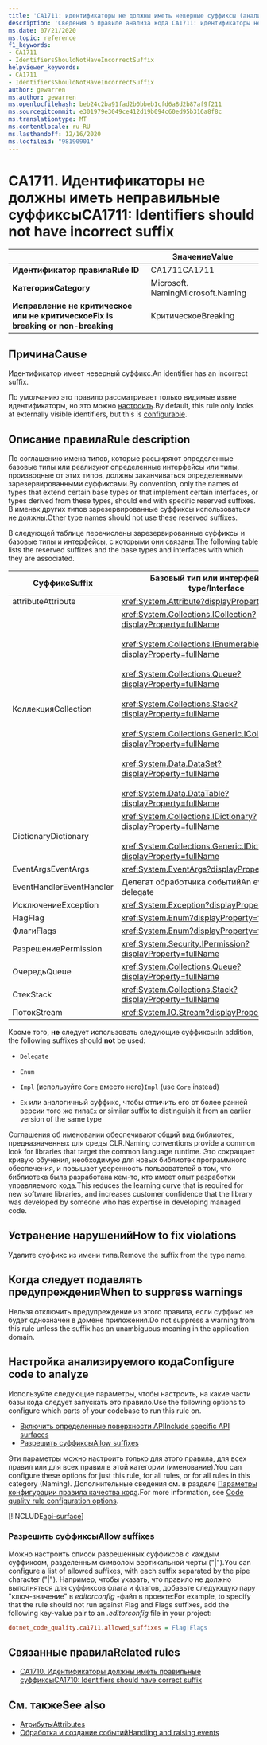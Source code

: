 ```yaml
---
title: 'CA1711: идентификаторы не должны иметь неверные суффиксы (анализ кода)'
description: 'Сведения о правиле анализа кода CA1711: идентификаторы не должны иметь неправильные суффиксы'
ms.date: 07/21/2020
ms.topic: reference
f1_keywords:
- CA1711
- IdentifiersShouldNotHaveIncorrectSuffix
helpviewer_keywords:
- CA1711
- IdentifiersShouldNotHaveIncorrectSuffix
author: gewarren
ms.author: gewarren
ms.openlocfilehash: beb24c2ba91fad2b0bbeb1cfd6a8d2b87af9f211
ms.sourcegitcommit: e301979e3049ce412d19b094c60ed95b316a8f8c
ms.translationtype: MT
ms.contentlocale: ru-RU
ms.lasthandoff: 12/16/2020
ms.locfileid: "98190901"
---
```

# <a name="ca1711-identifiers-should-not-have-incorrect-suffix"></a><span data-ttu-id="a81b5-103">CA1711. Идентификаторы не должны иметь неправильные суффиксы</span><span class="sxs-lookup"><span data-stu-id="a81b5-103">CA1711: Identifiers should not have incorrect suffix</span></span>

| | <span data-ttu-id="a81b5-104">Значение</span><span class="sxs-lookup"><span data-stu-id="a81b5-104">Value</span></span> |
|-|-|
| <span data-ttu-id="a81b5-105">**Идентификатор правила**</span><span class="sxs-lookup"><span data-stu-id="a81b5-105">**Rule ID**</span></span> |<span data-ttu-id="a81b5-106">CA1711</span><span class="sxs-lookup"><span data-stu-id="a81b5-106">CA1711</span></span>|
| <span data-ttu-id="a81b5-107">**Категория**</span><span class="sxs-lookup"><span data-stu-id="a81b5-107">**Category**</span></span> |<span data-ttu-id="a81b5-108">Microsoft. Naming</span><span class="sxs-lookup"><span data-stu-id="a81b5-108">Microsoft.Naming</span></span>|
| <span data-ttu-id="a81b5-109">**Исправление не критическое или не критическое**</span><span class="sxs-lookup"><span data-stu-id="a81b5-109">**Fix is breaking or non-breaking**</span></span> |<span data-ttu-id="a81b5-110">Критическое</span><span class="sxs-lookup"><span data-stu-id="a81b5-110">Breaking</span></span>|

## <a name="cause"></a><span data-ttu-id="a81b5-111">Причина</span><span class="sxs-lookup"><span data-stu-id="a81b5-111">Cause</span></span>

<span data-ttu-id="a81b5-112">Идентификатор имеет неверный суффикс.</span><span class="sxs-lookup"><span data-stu-id="a81b5-112">An identifier has an incorrect suffix.</span></span>

<span data-ttu-id="a81b5-113">По умолчанию это правило рассматривает только видимые извне идентификаторы, но это можно [настроить](#configure-code-to-analyze).</span><span class="sxs-lookup"><span data-stu-id="a81b5-113">By default, this rule only looks at externally visible identifiers, but this is [configurable](#configure-code-to-analyze).</span></span>

## <a name="rule-description"></a><span data-ttu-id="a81b5-114">Описание правила</span><span class="sxs-lookup"><span data-stu-id="a81b5-114">Rule description</span></span>

<span data-ttu-id="a81b5-115">По соглашению имена типов, которые расширяют определенные базовые типы или реализуют определенные интерфейсы или типы, производные от этих типов, должны заканчиваться определенными зарезервированными суффиксами.</span><span class="sxs-lookup"><span data-stu-id="a81b5-115">By convention, only the names of types that extend certain base types or that implement certain interfaces, or types derived from these types, should end with specific reserved suffixes.</span></span> <span data-ttu-id="a81b5-116">В именах других типов зарезервированные суффиксы использоваться не должны.</span><span class="sxs-lookup"><span data-stu-id="a81b5-116">Other type names should not use these reserved suffixes.</span></span>

<span data-ttu-id="a81b5-117">В следующей таблице перечислены зарезервированные суффиксы и базовые типы и интерфейсы, с которыми они связаны.</span><span class="sxs-lookup"><span data-stu-id="a81b5-117">The following table lists the reserved suffixes and the base types and interfaces with which they are associated.</span></span>

|<span data-ttu-id="a81b5-118">Суффикс</span><span class="sxs-lookup"><span data-stu-id="a81b5-118">Suffix</span></span>|<span data-ttu-id="a81b5-119">Базовый тип или интерфейс</span><span class="sxs-lookup"><span data-stu-id="a81b5-119">Base type/Interface</span></span>|
|------------|--------------------------|
|<span data-ttu-id="a81b5-120">attribute</span><span class="sxs-lookup"><span data-stu-id="a81b5-120">Attribute</span></span>|<xref:System.Attribute?displayProperty=fullName>|
|<span data-ttu-id="a81b5-121">Коллекция</span><span class="sxs-lookup"><span data-stu-id="a81b5-121">Collection</span></span>|<xref:System.Collections.ICollection?displayProperty=fullName><br/><br/><xref:System.Collections.IEnumerable?displayProperty=fullName><br/><br/><xref:System.Collections.Queue?displayProperty=fullName><br/><br/><xref:System.Collections.Stack?displayProperty=fullName><br/><br/><xref:System.Collections.Generic.ICollection%601?displayProperty=fullName><br/><br/><xref:System.Data.DataSet?displayProperty=fullName><br/><br/><xref:System.Data.DataTable?displayProperty=fullName>|
|<span data-ttu-id="a81b5-122">Dictionary</span><span class="sxs-lookup"><span data-stu-id="a81b5-122">Dictionary</span></span>|<xref:System.Collections.IDictionary?displayProperty=fullName><br/><br/><xref:System.Collections.Generic.IDictionary%602?displayProperty=fullName>|
|<span data-ttu-id="a81b5-123">EventArgs</span><span class="sxs-lookup"><span data-stu-id="a81b5-123">EventArgs</span></span>|<xref:System.EventArgs?displayProperty=fullName>|
|<span data-ttu-id="a81b5-124">EventHandler</span><span class="sxs-lookup"><span data-stu-id="a81b5-124">EventHandler</span></span>|<span data-ttu-id="a81b5-125">Делегат обработчика событий</span><span class="sxs-lookup"><span data-stu-id="a81b5-125">An event-handler delegate</span></span>|
|<span data-ttu-id="a81b5-126">Исключение</span><span class="sxs-lookup"><span data-stu-id="a81b5-126">Exception</span></span>|<xref:System.Exception?displayProperty=fullName>|
|<span data-ttu-id="a81b5-127">Flag</span><span class="sxs-lookup"><span data-stu-id="a81b5-127">Flag</span></span>|<xref:System.Enum?displayProperty=fullName>|
|<span data-ttu-id="a81b5-128">Флаги</span><span class="sxs-lookup"><span data-stu-id="a81b5-128">Flags</span></span>|<xref:System.Enum?displayProperty=fullName>|
|<span data-ttu-id="a81b5-129">Разрешение</span><span class="sxs-lookup"><span data-stu-id="a81b5-129">Permission</span></span>|<xref:System.Security.IPermission?displayProperty=fullName>|
|<span data-ttu-id="a81b5-130">Очередь</span><span class="sxs-lookup"><span data-stu-id="a81b5-130">Queue</span></span>|<xref:System.Collections.Queue?displayProperty=fullName>|
|<span data-ttu-id="a81b5-131">Стек</span><span class="sxs-lookup"><span data-stu-id="a81b5-131">Stack</span></span>|<xref:System.Collections.Stack?displayProperty=fullName>|
|<span data-ttu-id="a81b5-132">Поток</span><span class="sxs-lookup"><span data-stu-id="a81b5-132">Stream</span></span>|<xref:System.IO.Stream?displayProperty=fullName>|

<span data-ttu-id="a81b5-133">Кроме того, **не** следует использовать следующие суффиксы:</span><span class="sxs-lookup"><span data-stu-id="a81b5-133">In addition, the following suffixes should **not** be used:</span></span>

- `Delegate`

- `Enum`

- <span data-ttu-id="a81b5-134">`Impl` (используйте `Core` вместо него)</span><span class="sxs-lookup"><span data-stu-id="a81b5-134">`Impl` (use `Core` instead)</span></span>

- <span data-ttu-id="a81b5-135">`Ex` или аналогичный суффикс, чтобы отличить его от более ранней версии того же типа</span><span class="sxs-lookup"><span data-stu-id="a81b5-135">`Ex` or similar suffix to distinguish it from an earlier version of the same type</span></span>

<span data-ttu-id="a81b5-136">Соглашения об именовании обеспечивают общий вид библиотек, предназначенных для среды CLR.</span><span class="sxs-lookup"><span data-stu-id="a81b5-136">Naming conventions provide a common look for libraries that target the common language runtime.</span></span> <span data-ttu-id="a81b5-137">Это сокращает кривую обучения, необходимую для новых библиотек программного обеспечения, и повышает уверенность пользователей в том, что библиотека была разработана кем-то, кто имеет опыт разработки управляемого кода.</span><span class="sxs-lookup"><span data-stu-id="a81b5-137">This reduces the learning curve that is required for new software libraries, and increases customer confidence that the library was developed by someone who has expertise in developing managed code.</span></span>

## <a name="how-to-fix-violations"></a><span data-ttu-id="a81b5-138">Устранение нарушений</span><span class="sxs-lookup"><span data-stu-id="a81b5-138">How to fix violations</span></span>

<span data-ttu-id="a81b5-139">Удалите суффикс из имени типа.</span><span class="sxs-lookup"><span data-stu-id="a81b5-139">Remove the suffix from the type name.</span></span>

## <a name="when-to-suppress-warnings"></a><span data-ttu-id="a81b5-140">Когда следует подавлять предупреждения</span><span class="sxs-lookup"><span data-stu-id="a81b5-140">When to suppress warnings</span></span>

<span data-ttu-id="a81b5-141">Нельзя отключить предупреждение из этого правила, если суффикс не будет однозначен в домене приложения.</span><span class="sxs-lookup"><span data-stu-id="a81b5-141">Do not suppress a warning from this rule unless the suffix has an unambiguous meaning in the application domain.</span></span>

## <a name="configure-code-to-analyze"></a><span data-ttu-id="a81b5-142">Настройка анализируемого кода</span><span class="sxs-lookup"><span data-stu-id="a81b5-142">Configure code to analyze</span></span>

<span data-ttu-id="a81b5-143">Используйте следующие параметры, чтобы настроить, на какие части базы кода следует запускать это правило.</span><span class="sxs-lookup"><span data-stu-id="a81b5-143">Use the following options to configure which parts of your codebase to run this rule on.</span></span>

- [<span data-ttu-id="a81b5-144">Включить определенные поверхности API</span><span class="sxs-lookup"><span data-stu-id="a81b5-144">Include specific API surfaces</span></span>](#include-specific-api-surfaces)
- [<span data-ttu-id="a81b5-145">Разрешить суффиксы</span><span class="sxs-lookup"><span data-stu-id="a81b5-145">Allow suffixes</span></span>](#allow-suffixes)

<span data-ttu-id="a81b5-146">Эти параметры можно настроить только для этого правила, для всех правил или для всех правил в этой категории (именование).</span><span class="sxs-lookup"><span data-stu-id="a81b5-146">You can configure these options for just this rule, for all rules, or for all rules in this category (Naming).</span></span> <span data-ttu-id="a81b5-147">Дополнительные сведения см. в разделе [Параметры конфигурации правила качества кода](../code-quality-rule-options.md).</span><span class="sxs-lookup"><span data-stu-id="a81b5-147">For more information, see [Code quality rule configuration options](../code-quality-rule-options.md).</span></span>

[!INCLUDE[api-surface](~/includes/code-analysis/api-surface.md)]

### <a name="allow-suffixes"></a><span data-ttu-id="a81b5-148">Разрешить суффиксы</span><span class="sxs-lookup"><span data-stu-id="a81b5-148">Allow suffixes</span></span>

<span data-ttu-id="a81b5-149">Можно настроить список разрешенных суффиксов с каждым суффиксом, разделенным символом вертикальной черты ("|").</span><span class="sxs-lookup"><span data-stu-id="a81b5-149">You can configure a list of allowed suffixes, with each suffix separated by the pipe character ("|").</span></span> <span data-ttu-id="a81b5-150">Например, чтобы указать, что правило не должно выполняться для суффиксов флага и флагов, добавьте следующую пару "ключ-значение" в *editorconfig* -файл в проекте:</span><span class="sxs-lookup"><span data-stu-id="a81b5-150">For example, to specify that the rule should not run against Flag and Flags suffixes, add the following key-value pair to an *.editorconfig* file in your project:</span></span>

```ini
dotnet_code_quality.ca1711.allowed_suffixes = Flag|Flags
```

## <a name="related-rules"></a><span data-ttu-id="a81b5-151">Связанные правила</span><span class="sxs-lookup"><span data-stu-id="a81b5-151">Related rules</span></span>

- [<span data-ttu-id="a81b5-152">CA1710. Идентификаторы должны иметь правильные суффиксы</span><span class="sxs-lookup"><span data-stu-id="a81b5-152">CA1710: Identifiers should have correct suffix</span></span>](ca1710.md)

## <a name="see-also"></a><span data-ttu-id="a81b5-153">См. также</span><span class="sxs-lookup"><span data-stu-id="a81b5-153">See also</span></span>

- [<span data-ttu-id="a81b5-154">Атрибуты</span><span class="sxs-lookup"><span data-stu-id="a81b5-154">Attributes</span></span>](../../../standard/design-guidelines/attributes.md)
- [<span data-ttu-id="a81b5-155">Обработка и создание событий</span><span class="sxs-lookup"><span data-stu-id="a81b5-155">Handling and raising events</span></span>](../../../standard/events/index.md)
